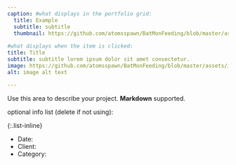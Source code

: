 ```yaml
---
caption: #what displays in the portfolio grid:
  title: Example
  subtitle: subtitle
  thumbnail: https://github.com/atomsspawn/BatMonFeeding/blob/master/assets/img/IntroSS.jpg
  
#what displays when the item is clicked:
title: Title
subtitle: subtitle lorem ipsum dolor sit amet consectetur.
image: https://github.com/atomsspawn/BatMonFeeding/blob/master/assets/img/IntroSS.jpg #main image, can be a link or a file in assets/img/portfolio
alt: image alt text

---
```

Use this area to describe your project. **Markdown** supported.

optional info list (delete if not using):

{:.list-inline} 
- Date: 
- Client: 
- Category: 

